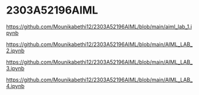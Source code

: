 # 2303A52196AIML
https://github.com/Mounikabethi12/2303A52196AIML/blob/main/aiml_lab_1.ipynb

https://github.com/Mounikabethi12/2303A52196AIML/blob/main/AIML_LAB_2.ipynb

https://github.com/Mounikabethi12/2303A52196AIML/blob/main/AIML_LAB_3.ipynb

https://github.com/Mounikabethi12/2303A52196AIML/blob/main/AIML_LAB_4.ipynb
